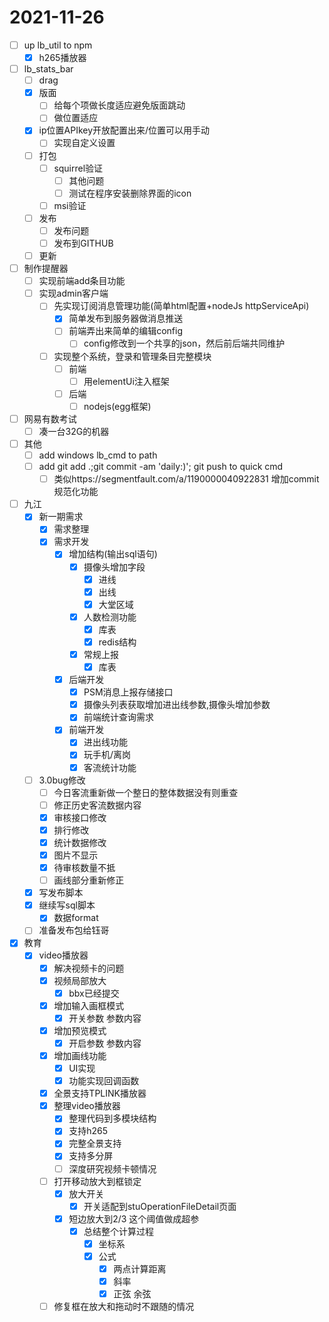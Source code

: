 # 2021-11-26
 - [ ] up lb_util to npm 
   - [x] h265播放器
 - [ ] lb_stats_bar
   - [ ] drag
   - [x] 版面
     - [ ] 给每个项做长度适应避免版面跳动
     - [ ] 做位置适应
   - [x] ip位置APIkey开放配置出来/位置可以用手动
     - [ ] 实现自定义设置
   - [ ] 打包
     - [ ] squirrel验证
       - [ ] 其他问题
       - [ ] 测试在程序安装删除界面的icon
     - [ ] msi验证
   - [ ] 发布
     - [ ] 发布问题
     - [ ] 发布到GITHUB
   - [ ] 更新
 - [ ] 制作提醒器
    - [ ] 实现前端add条目功能
     - [ ] 实现admin客户端
       - [ ] 先实现订阅消息管理功能(简单html配置+nodeJs httpServiceApi)
         - [x] 简单发布到服务器做消息推送
         - [ ] 前端弄出来简单的编辑config
           - [ ] config修改到一个共享的json，然后前后端共同维护
       - [ ] 实现整个系统，登录和管理条目完整模块
         - [ ] 前端
           - [ ] 用elementUi注入框架
         - [ ] 后端
           - [ ] nodejs(egg框架)
 - [ ] 网易有数考试
   - [ ] 凑一台32G的机器
 - [ ] 其他
   - [ ] add windows lb_cmd to path
   - [ ] add git add .;git commit -am 'daily:)'; git push   to quick cmd
     - [ ] 类似https://segmentfault.com/a/1190000040922831 增加commit规范化功能
 - [ ] 九江
   - [x] 新一期需求
     - [x] 需求整理
     - [x] 需求开发
       - [x] 增加结构(输出sql语句)
         - [x] 摄像头增加字段
           - [x] 进线
           - [x] 出线
           - [x] 大堂区域
         - [x] 人数检测功能
           - [x] 库表
           - [x] redis结构
         - [x] 常规上报
           - [x] 库表
       - [x] 后端开发
         - [x] PSM消息上报存储接口
         - [x] 摄像头列表获取增加进出线参数,摄像头增加参数
         - [x] 前端统计查询需求
       - [x] 前端开发
         - [x] 进出线功能
         - [x] 玩手机/离岗
         - [x] 客流统计功能
   - [ ] 3.0bug修改
     - [ ] 今日客流重新做一个整日的整体数据没有则重查
     - [ ] 修正历史客流数据内容
     - [x] 审核接口修改
     - [x] 排行修改
     - [x] 统计数据修改
     - [x] 图片不显示
     - [x] 待审核数量不抵
     - [ ] 画线部分重新修正
   - [x] 写发布脚本
   - [x] 继续写sql脚本
     - [x] 数据format
   - [ ] 准备发布包给钰哥
 - [x] 教育
   - [x] video播放器
     - [x] 解决视频卡的问题
     - [x] 视频局部放大
       - [x] bbx已经提交
     - [x] 增加输入画框模式
       - [x] 开关参数 参数内容
     - [x] 增加预览模式
       - [x] 开启参数 参数内容
     - [x] 增加画线功能
       - [x] UI实现
       - [x] 功能实现回调函数
     - [x] 全景支持TPLINK播放器
     - [x] 整理video播放器
       - [x] 整理代码到多模块结构
       - [x] 支持h265
       - [x] 完整全景支持
       - [x] 支持多分屏
       - [ ] 深度研究视频卡顿情况
     - [ ] 打开移动放大到框锁定
       - [x] 放大开关
         - [x] 开关适配到stuOperationFileDetail页面
       - [x] 短边放大到2/3 这个阈值做成超参
         - [x] 总结整个计算过程
           - [x] 坐标系
           - [x] 公式
             - [x] 两点计算距离 
             - [x] 斜率
             - [x] 正弦 余弦
     - [ ] 修复框在放大和拖动时不跟随的情况